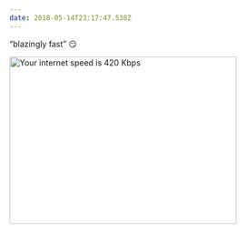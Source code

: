 ```yaml
---
date: 2018-05-14T23:17:47.538Z
---
```


“blazingly fast” 😏

<img src="/img/notes/blazingly-fast.png" srcset="/img/notes/blazingly-fast@2x.png 2x" alt="Your internet speed is 420 Kbps" width="400" height="294">
